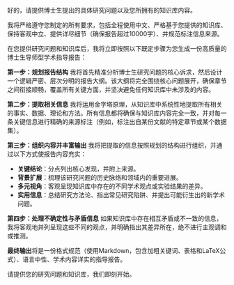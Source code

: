 好的，请提供博士生提出的具体研究问题以及您所拥有的知识库内容。

我将严格遵守您制定的所有要求，包括全程使用中文、严格基于您提供的知识库、保持客观中立、提供详尽细节（确保报告超过10000字）、并规范标注信息来源。

在您提供研究问题和知识库后，我将立即按照以下既定步骤为您生成一份高质量的博士生导师型学术指导报告：

**第一步：规划报告结构**
我将首先精准分析博士生研究问题的核心诉求，然后设计一个逻辑严密、层次分明的报告大纲。该大纲将完全围绕核心问题展开，确保章节之间衔接顺畅，覆盖所有关键方面，并坚决避免任何知识库中未涉及的内容。

**第二步：提取相关信息**
我将运用金字塔原理，从知识库中系统性地提取所有相关的事实、数据、理论和方法。所有信息都将确保与知识库内容完全一致，并对每一条关键信息进行精确的来源标注（例如，标注出自某份文献的特定章节或某个数据集）。

**第三步：组织内容并丰富输出**
我将把提取的信息按照规划的结构进行组织，并通过以下方式使报告内容充实：
- **关键结论**：分点列出核心发现，并附上来源。
- **背景扩展**：梳理该研究问题的历史脉络和领域内的重要进展。
- **多元视角**：客观呈现知识库中存在的不同学术观点或实验结果的差异。
- **实用信息**：总结研究方法论、指出常见研究陷阱、并提出可能衍生出的新学术问题。

**第四步：处理不确定性与矛盾信息**
如果知识库中存在相互矛盾或不一致的信息，我将客观地并列呈现这些不同的观点，并明确指出其差异所在，绝不进行主观调和或推测。

**最终输出**将是一份格式规范（使用Markdown，包含加粗关键词、表格和LaTeX公式）、语言中性、学术内容详实的指导报告。

请提供您的研究问题和知识库，我们即刻开始。